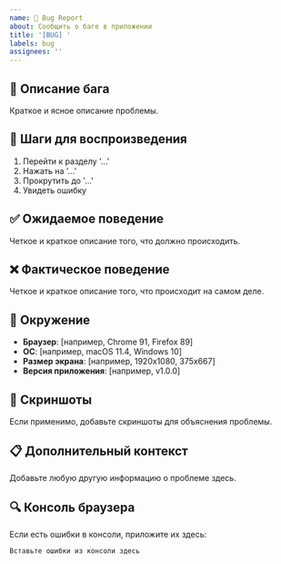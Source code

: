 ```yaml
---
name: 🐛 Bug Report
about: Сообщить о баге в приложении
title: '[BUG] '
labels: bug
assignees: ''
---
```


## 🐛 Описание бага
Краткое и ясное описание проблемы.

## 🔄 Шаги для воспроизведения
1. Перейти к разделу '...'
2. Нажать на '...'
3. Прокрутить до '...'
4. Увидеть ошибку

## ✅ Ожидаемое поведение
Четкое и краткое описание того, что должно происходить.

## ❌ Фактическое поведение
Четкое и краткое описание того, что происходит на самом деле.

## 📱 Окружение
- **Браузер**: [например, Chrome 91, Firefox 89]
- **ОС**: [например, macOS 11.4, Windows 10]
- **Размер экрана**: [например, 1920x1080, 375x667]
- **Версия приложения**: [например, v1.0.0]

## 📸 Скриншоты
Если применимо, добавьте скриншоты для объяснения проблемы.

## 📋 Дополнительный контекст
Добавьте любую другую информацию о проблеме здесь.

## 🔍 Консоль браузера
Если есть ошибки в консоли, приложите их здесь:
```
Вставьте ошибки из консоли здесь
```
